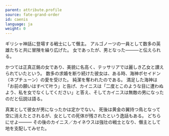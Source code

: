 ```yaml
---
parent: attribute.profile
source: fate-grand-order
id: caenis
language: ja
weight: 0
---
```


ギリシャ神話に登場する戦士にして僭主。
アルゴノーツの一員として数多の英雄たちと共に冒険を繰り広げた。
女であったが、男となった―――と伝えられる。

かつては正真正銘の女であり、美貌に名高く、テッサリアでは麗しき乙女と讃えられていたという。
数多の求婚を断り続けた彼女は、ある時、海神ポセイドン（ネプチューン）の愛を受けた。
純潔を奪われたのである。
満足した海神は「お前の願いはすべて叶う」と告げ、カイニスは「二度とこのような目に遭わぬよう、私を女でなくしてください」と答え、そしてカイニスは無敵の男になったのだと伝説は語る。

真実として彼女が男になったかは定かでない。
死後は黄金の翼持つ鳥となって空に消えたとされるが、女としての死体が残されたという逸話もある。
どちらにせよ―――
その後のカイニス／カイネウスは強壮の戦士となり、僭主として地を支配してみせた。
